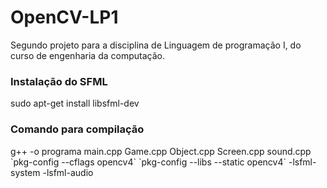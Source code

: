 # OpenCV-LP1
Segundo projeto para a disciplina de Linguagem de programação I, do curso de engenharia da computação. 

<h3>Instalação do SFML</h3>
<p>sudo apt-get install libsfml-dev</p> 
<h3>Comando para compilação</h3>
<p>g++ -o programa main.cpp Game.cpp Object.cpp Screen.cpp sound.cpp `pkg-config --cflags opencv4` `pkg-config --libs --static opencv4` -lsfml-system -lsfml-audio</p>  

